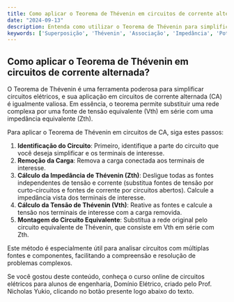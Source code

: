 ```yaml
---
title: Como aplicar o Teorema de Thévenin em circuitos de corrente alternada?
date: "2024-09-13"
description: Entenda como utilizar o Teorema de Thévenin para simplificar circuitos de corrente alternada.
keywords: ['Superposição', 'Thévenin', 'Associação', 'Impedância', 'Potência', 'Amplitude', 'Resolvido']
---
```


## Como aplicar o Teorema de Thévenin em circuitos de corrente alternada?

O Teorema de Thévenin é uma ferramenta poderosa para simplificar circuitos elétricos, e sua aplicação em circuitos de corrente alternada (CA) é igualmente valiosa. Em essência, o teorema permite substituir uma rede complexa por uma fonte de tensão equivalente (Vth) em série com uma impedância equivalente (Zth). 

Para aplicar o Teorema de Thévenin em circuitos de CA, siga estes passos:

1. **Identificação do Circuito**: Primeiro, identifique a parte do circuito que você deseja simplificar e os terminais de interesse.
2. **Remoção da Carga**: Remova a carga conectada aos terminais de interesse.
3. **Cálculo da Impedância de Thévenin (Zth)**: Desligue todas as fontes independentes de tensão e corrente (substitua fontes de tensão por curto-circuitos e fontes de corrente por circuitos abertos). Calcule a impedância vista dos terminais de interesse.
4. **Cálculo da Tensão de Thévenin (Vth)**: Reative as fontes e calcule a tensão nos terminais de interesse com a carga removida.
5. **Montagem do Circuito Equivalente**: Substitua a rede original pelo circuito equivalente de Thévenin, que consiste em Vth em série com Zth.

Este método é especialmente útil para analisar circuitos com múltiplas fontes e componentes, facilitando a compreensão e resolução de problemas complexos.

Se você gostou deste conteúdo, conheça o curso online de circuitos elétricos para alunos de engenharia, Domínio Elétrico, criado pelo Prof. Nicholas Yukio, clicando no botão presente logo abaixo do texto.